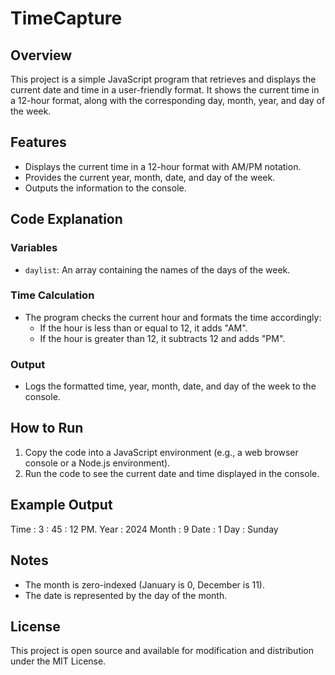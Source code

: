 # TimeCapture

## Overview

This project is a simple JavaScript program that retrieves and displays the current date and time in a user-friendly format. It shows the current time in a 12-hour format, along with the corresponding day, month, year, and day of the week.

## Features

- Displays the current time in a 12-hour format with AM/PM notation.
- Provides the current year, month, date, and day of the week.
- Outputs the information to the console.

## Code Explanation

### Variables

- `daylist`: An array containing the names of the days of the week.
  
### Time Calculation

- The program checks the current hour and formats the time accordingly:
  - If the hour is less than or equal to 12, it adds "AM".
  - If the hour is greater than 12, it subtracts 12 and adds "PM".

### Output

- Logs the formatted time, year, month, date, and day of the week to the console.

## How to Run

1. Copy the code into a JavaScript environment (e.g., a web browser console or a Node.js environment).
2. Run the code to see the current date and time displayed in the console.

## Example Output

Time : 3 : 45 : 12 PM. Year : 2024 Month : 9 Date : 1 Day : Sunday

## Notes

- The month is zero-indexed (January is 0, December is 11).
- The date is represented by the day of the month.

## License

This project is open source and available for modification and distribution under the MIT License.
